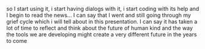 so I start using it,  i start having dialogs with it, i start coding with its help and I begin to read the news... I can say that I went and still going through my grief cycle which i will tell about in this presentation. 
I can say it has taken a lot of time to reflect and think about the future of human kind and the way the tools we are developing might create a very different future in the years to come
